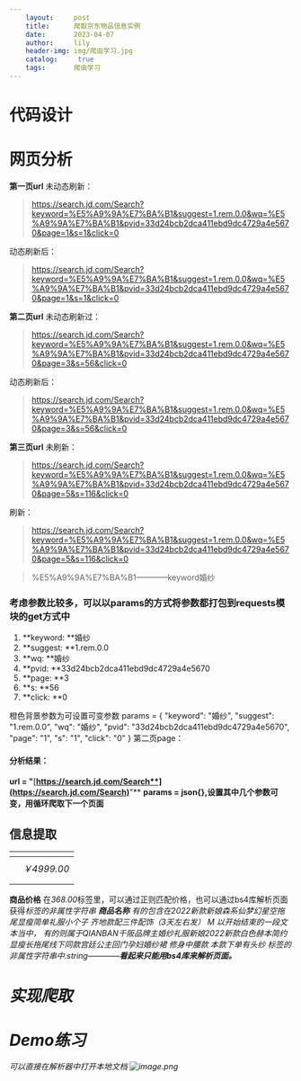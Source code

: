 ```yaml
---
    layout:     post
    title:      爬取京东物品信息实例
    date:       2023-04-07
    author:     lily
    header-img: img/爬虫学习.jpg
    catalog: 	 true
    tags:       爬虫学习
---
```


# 代码设计
# 网页分析
**第一页url**
未动态刷新：

> https://search.jd.com/Search?keyword=%E5%A9%9A%E7%BA%B1&suggest=1.rem.0.0&wq=%E5%A9%9A%E7%BA%B1&pvid=33d24bcb2dca411ebd9dc4729a4e5670&page=1&s=1&click=0

动态刷新后：
> https://search.jd.com/Search?keyword=%E5%A9%9A%E7%BA%B1&suggest=1.rem.0.0&wq=%E5%A9%9A%E7%BA%B1&pvid=33d24bcb2dca411ebd9dc4729a4e5670&page=1&s=1&click=0

**第二页url**
未动态刷新过：
> https://search.jd.com/Search?keyword=%E5%A9%9A%E7%BA%B1&suggest=1.rem.0.0&wq=%E5%A9%9A%E7%BA%B1&pvid=33d24bcb2dca411ebd9dc4729a4e5670&page=3&s=56&click=0

动态刷新后：
> https://search.jd.com/Search?keyword=%E5%A9%9A%E7%BA%B1&suggest=1.rem.0.0&wq=%E5%A9%9A%E7%BA%B1&pvid=33d24bcb2dca411ebd9dc4729a4e5670&page=3&s=56&click=0

**第三页url**
未刷新：
> https://search.jd.com/Search?keyword=%E5%A9%9A%E7%BA%B1&suggest=1.rem.0.0&wq=%E5%A9%9A%E7%BA%B1&pvid=33d24bcb2dca411ebd9dc4729a4e5670&page=5&s=116&click=0

刷新：
> https://search.jd.com/Search?keyword=%E5%A9%9A%E7%BA%B1&suggest=1.rem.0.0&wq=%E5%A9%9A%E7%BA%B1&pvid=33d24bcb2dca411ebd9dc4729a4e5670&page=5&s=116&click=0


> %E5%A9%9A%E7%BA%B1————keyword婚纱

### 考虑参数比较多，可以以params的方式将参数都打包到requests模块的get方式中

1. **keyword: **婚纱
2. **suggest: **1.rem.0.0
3. **wq: **婚纱
4. **pvid: **33d24bcb2dca411ebd9dc4729a4e5670
5. **page: **3
6. **s: **56
7. **click: **0

橙色背景参数为可设置可变参数
params = {
        "keyword": "婚纱",
        "suggest": "1.rem.0.0",
        "wq": "婚纱",
        "pvid": "33d24bcb2dca411ebd9dc4729a4e5670",
        "page": "1",
        "s": "1",
        "click": "0"
}
第二页page：
#### 分析结果：
**url = "**[**https://search.jd.com/Search**](https://search.jd.com/Search)**"**
**params = json{},设置其中几个参数可变，用循环爬取下一个页面**
## 信息提取
| <div class="p-price"> |  |
| --- | --- |
|  | 							<strong class="J_100009077475" data-presale="0" data-done="1" > |
|  | 									<em>￥</em><i data-price="100009077475">4999.00</i> |
|  | 							</strong> |
|  | 						</div> |

**商品价格**
在<i data-price="70127328173">368.00</i>标签里，可以通过正则匹配价格，也可以通过bs4库解析页面获得<i>标签的非属性字符串
**商品名称**
有的包含在</font>2022新款新娘森系仙梦幻星空拖尾显瘦简单礼服小个子 齐地款配三件配饰（3天左右发） M</em>  以</font>开始</em>结束的一段文本当中，
有的则属于<em>QIANBAN千阪品牌主<font class="skcolor_ljg">婚纱</font>礼服新娘2022新款白色赫本简约显瘦长拖尾线下同款宫廷公主回门孕妇<font class="skcolor_ljg">婚纱</font>裙 修身中腰款 本款下单有头纱</em>    <em>标签的非属性字符串中.string————**看起来只能用bs4库来解析页面。**
# 实现爬取

# Demo练习
可以直接在解析器中打开本地文档
![image.png](https://cdn.nlark.com/yuque/0/2022/png/1238904/1658643310214-da574b16-916d-4bc0-9c2b-ab8ec2157e58.png#averageHue=%23cbe1b4&clientId=u096bd31c-1fd7-4&from=paste&height=118&id=ud6ddef07&name=image.png&originHeight=177&originWidth=1182&originalType=binary&ratio=1&rotation=0&showTitle=false&size=138145&status=done&style=none&taskId=u4a6c0d01-c8b5-4c25-9c1c-48fd3b02024&title=&width=788)
